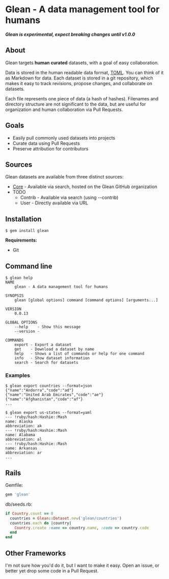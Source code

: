 # Glean - A data management tool for humans

___Glean is experimental, expect breaking changes until v1.0.0___

## About
Glean targets __human curated__ datasets, with a goal of easy collaboration.

Data is stored in the human readable data format, [TOML](https://github.com/mojombo/toml). You can think of it as Markdown for data. Each dataset is stored in a git repository, which makes it easy to track revisions, propose changes, and collaborate on datasets.

Each file represents one piece of data (a hash of hashes). Filenames and directory structure are not significant to the data, but are useful for organization and human collaboration via Pull Requests.

## Goals
* Easily pull commonly used datasets into projects
* Curate data using Pull Requests
* Preserve attribution for contributors

## Sources
Glean datasets are available from three distinct sources:

* [Core](http://github.com/glean) - Available via search, hosted on the Glean GitHub organization
* TODO
  * Contrib - Available via search (using --contrib)
  * User - Directly available via URL

## Installation
```
$ gem install glean
```

__Requirements:__
* Git

## Command line
```
$ glean help
NAME
    glean - A data management tool for humans

SYNOPSIS
    glean [global options] command [command options] [arguments...]

VERSION
    0.0.13

GLOBAL OPTIONS
    --help    - Show this message
    --version - 

COMMANDS
    export - Export a dataset
    get    - Download a dataset by name
    help   - Shows a list of commands or help for one command
    info   - Show dataset information
    search - Search for datasets
```

### Examples
```
$ glean export countries --format=json
{"name":"Andorra","code":"ad"}
{"name":"United Arab Emirates","code":"ae"}
{"name":"Afghanistan","code":"af"}
...
```
```
$ glean export us-states --format=yaml
--- !ruby/hash:Hashie::Mash
name: Alaska
abbreviation: ak
--- !ruby/hash:Hashie::Mash
name: Alabama
abbreviation: al
--- !ruby/hash:Hashie::Mash
name: Arkansas
abbreviation: ar
...
```

## Rails

Gemfile:
```ruby
gem 'glean'
```

db/seeds.rb:
```ruby
if Country.count == 0
  countries = Glean::Dataset.new('glean/countries')
  countries.each do |country|
    Country.create :name => country.name, :code => country.code
  end
end
```

## Other Frameworks

I'm not sure how you'd do it, but I want to make it easy. Open an issue, or better yet drop some code in a Pull Request.
